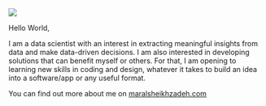 
<img src="https://i.ibb.co/fXnCnJ4/github.png">


Hello World,

I am a data scientist with an interest in extracting meaningful insights from data and make data-driven decisions. I am also interested in developing solutions that can benefit myself or others. For that, I am opening to learning new skills in coding and design, whatever it takes to build an idea into a software/app or any useful format.

You can find out more about me on <a href="maralsheikhzadeh.com">maralsheikhzadeh.com</a>







<!---
maralthesage/maralthesage is a ✨ special ✨ repository because its `README.md` (this file) appears on your GitHub profile.
You can click the Preview link to take a look at your changes.
--->
